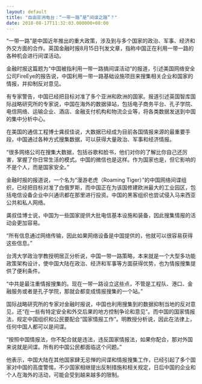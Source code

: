 ```yaml
---
layout: default
title: "自由亚洲电台：“一带一路”是“间谍之路”？"
date: 2018-08-17T11:32:03.000000+08:00
---
```


“一带一路”是中国近年推出的重大政策，涉及到与多个国家的政治、军事、经济和外交方面的合作。英国金融时报8月15日刊发文章，指称中国正在利用一带一路的各种机会进行间谍活动。

金融时报这篇题为“中国被指利用一带一路搞间谍活动”的报道，引述美国网络安全公司FireEye的报告说，中国利用一带一路基础设施项目来搜集相关企业和国家的情报，并抑制反对意见。

有专家警告，中国已经把目标对准了多个亚洲和欧洲的国家。报道引述英国智库国际战略研究所的专家说，中国在海外的数据驿站，包括电子商务平台、孔子学院、电信网络、运输企业、酒店、金融支付机构和物流企业等，将各类数据发送到中国的集中分析中心。

在美国的通信工程博士龚叔佳说，大数据已经成为目前各国情报来源的最重要手段，中国通过各种方式搜集数据，可以获得大量政治、军事和经济情报。

“很多网络公司在搜集大数据，包括谷歌和脸书，他们对你的了解比你自己还厉害，掌握了你日常生活的模式。中国的微信也是这样。作为国家也是，但它影响的不是个人，而是国家安全。”

金融时报的报道说，一个名为“漫游老虎（Roaming Tiger）”的中国网络间谍组织，已经把目标对准了白俄罗斯，而中国正在为该国修建欧洲最大的工业园区，包括电信设备企业中兴通讯都在那里进行投资。中国的黑客组织也尝试侵入马来西亚公共和私人网络。

龚叔佳博士说，中国为一些国家提供大批电信基本设施和装备，因此搜集情报的活动会更加容易。

“所有信息通过网络传输，因此如果网络设备是中国提供的，他就可以很容易获得这些信息。”

台湾大学政治学教授明居正分析说，中国一带一路策略，本来就是一个大型多功能政策架构设计，使中国大陆在政治、经济和军事等方面获得优势，也为情报搜集提供了便利条件。

“中共是最注重情报搜集的。现在一带一路设立这些点，不管是工程队、港口、金融服务或者是孔子学院，那就会都变成情报搜集的一个站。”

国际战略研究所的专家对金融时报说，中国也利用搜集到的数据抑制当地的反对意见，还“在一些有特定安全和外交后果的地方控制争论和意见”。而中国的国家情报法，规定中国组织和公民要配合“国家情报工作”。明教授分析说，因此在法律上，任何中国人都可以是间谍。

“按照中国情报法，你不配合就是违法，违反国家情报法，如果你配合，那对外国来说就是间谍。所有的中国公民都面临这个问题。”

他表示，中国大陆在其他国家肆无忌惮的间谍和情报搜集工作，已经引起了多个国家对中国的高度警惕，不少国家相继提出反制措施和相关规定，日后中国的企业和个人在海外的活动，可能会受到越来越多的限制。

